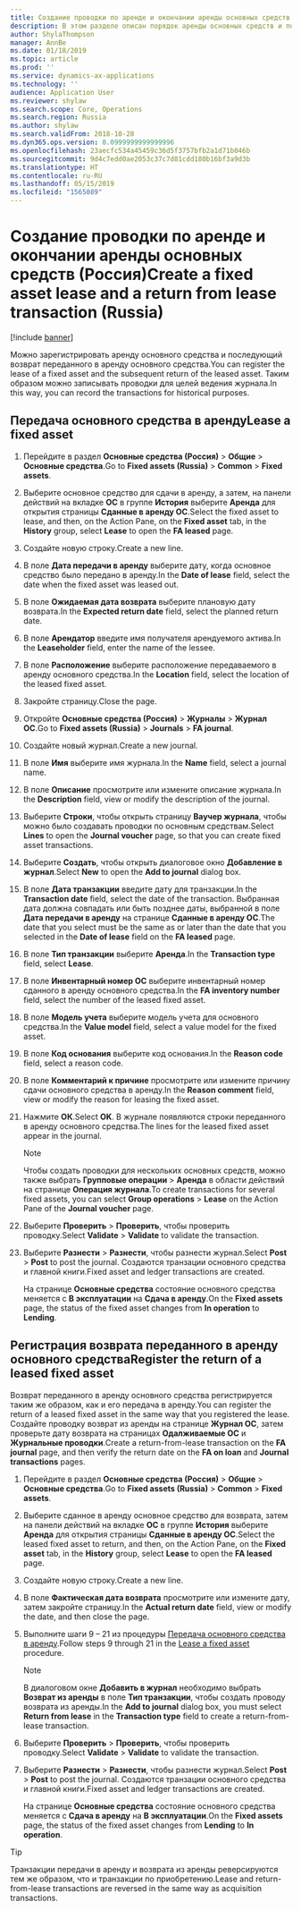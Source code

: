 ```yaml
---
title: Создание проводки по аренде и окончании аренды основных средств (Россия)
description: В этом разделе описан порядок аренды основных средств и последующего возврат переданного в аренду средства в Microsoft Dynamics 365 for Finance and Operations в России.
author: ShylaThompson
manager: AnnBe
ms.date: 01/18/2019
ms.topic: article
ms.prod: ''
ms.service: dynamics-ax-applications
ms.technology: ''
audience: Application User
ms.reviewer: shylaw
ms.search.scope: Core, Operations
ms.search.region: Russia
ms.author: shylaw
ms.search.validFrom: 2018-10-28
ms.dyn365.ops.version: 8.0999999999999996
ms.openlocfilehash: 23aecfc534a45459c36d5f3757bfb2a1d71b046b
ms.sourcegitcommit: 9d4c7edd0ae2053c37c7d81cdd180b16bf3a9d3b
ms.translationtype: HT
ms.contentlocale: ru-RU
ms.lasthandoff: 05/15/2019
ms.locfileid: "1565089"
---
```

# <a name="create-a-fixed-asset-lease-and-a-return-from-lease-transaction-russia"></a><span data-ttu-id="92cf9-103">Создание проводки по аренде и окончании аренды основных средств (Россия)</span><span class="sxs-lookup"><span data-stu-id="92cf9-103">Create a fixed asset lease and a return from lease transaction (Russia)</span></span>

[!include [banner](../includes/banner.md)]

<span data-ttu-id="92cf9-104">Можно зарегистрировать аренду основного средства и последующий возврат переданного в аренду основного средства.</span><span class="sxs-lookup"><span data-stu-id="92cf9-104">You can register the lease of a fixed asset and the subsequent return of the leased asset.</span></span> <span data-ttu-id="92cf9-105">Таким образом можно записывать проводки для целей ведения журнала.</span><span class="sxs-lookup"><span data-stu-id="92cf9-105">In this way, you can record the transactions for historical purposes.</span></span>

## <a name="lease-a-fixed-asset"></a><span data-ttu-id="92cf9-106">Передача основного средства в аренду</span><span class="sxs-lookup"><span data-stu-id="92cf9-106">Lease a fixed asset</span></span>

1. <span data-ttu-id="92cf9-107">Перейдите в раздел **Основные средства (Россия)** \> **Общие** \> **Основные средства**.</span><span class="sxs-lookup"><span data-stu-id="92cf9-107">Go to **Fixed assets (Russia)** \> **Common** \> **Fixed assets**.</span></span>
2. <span data-ttu-id="92cf9-108">Выберите основное средство для сдачи в аренду, а затем, на панели действий на вкладке **ОС** в группе **История** выберите **Аренда** для открытия страницы **Сданные в аренду ОС**.</span><span class="sxs-lookup"><span data-stu-id="92cf9-108">Select the fixed asset to lease, and then, on the Action Pane, on the **Fixed asset** tab, in the **History** group, select **Lease** to open the **FA leased** page.</span></span>
3. <span data-ttu-id="92cf9-109">Создайте новую строку.</span><span class="sxs-lookup"><span data-stu-id="92cf9-109">Create a new line.</span></span>
4. <span data-ttu-id="92cf9-110">В поле **Дата передачи в аренду** выберите дату, когда основное средство было передано в аренду.</span><span class="sxs-lookup"><span data-stu-id="92cf9-110">In the **Date of lease** field, select the date when the fixed asset was leased out.</span></span>
5. <span data-ttu-id="92cf9-111">В поле **Ожидаемая дата возврата** выберите плановую дату возврата.</span><span class="sxs-lookup"><span data-stu-id="92cf9-111">In the **Expected return date** field, select the planned return date.</span></span>
6. <span data-ttu-id="92cf9-112">В поле **Арендатор** введите имя получателя арендуемого актива.</span><span class="sxs-lookup"><span data-stu-id="92cf9-112">In the **Leaseholder** field, enter the name of the lessee.</span></span>
7. <span data-ttu-id="92cf9-113">В поле **Расположение** выберите расположение передаваемого в аренду основного средства.</span><span class="sxs-lookup"><span data-stu-id="92cf9-113">In the **Location** field, select the location of the leased fixed asset.</span></span>
8. <span data-ttu-id="92cf9-114">Закройте страницу.</span><span class="sxs-lookup"><span data-stu-id="92cf9-114">Close the page.</span></span>
9. <span data-ttu-id="92cf9-115">Откройте **Основные средства (Россия)** \> **Журналы** \> **Журнал ОС**.</span><span class="sxs-lookup"><span data-stu-id="92cf9-115">Go to **Fixed assets (Russia)** \> **Journals** \> **FA journal**.</span></span>
10. <span data-ttu-id="92cf9-116">Создайте новый журнал.</span><span class="sxs-lookup"><span data-stu-id="92cf9-116">Create a new journal.</span></span>
11. <span data-ttu-id="92cf9-117">В поле **Имя** выберите имя журнала.</span><span class="sxs-lookup"><span data-stu-id="92cf9-117">In the **Name** field, select a journal name.</span></span>
12. <span data-ttu-id="92cf9-118">В поле **Описание** просмотрите или измените описание журнала.</span><span class="sxs-lookup"><span data-stu-id="92cf9-118">In the **Description** field, view or modify the description of the journal.</span></span>
13. <span data-ttu-id="92cf9-119">Выберите **Строки**, чтобы открыть страницу **Ваучер журнала**, чтобы можно было создавать проводки по основным средствам.</span><span class="sxs-lookup"><span data-stu-id="92cf9-119">Select **Lines** to open the **Journal voucher** page, so that you can create fixed asset transactions.</span></span>
14. <span data-ttu-id="92cf9-120">Выберите **Создать**, чтобы открыть диалоговое окно **Добавление в журнал**.</span><span class="sxs-lookup"><span data-stu-id="92cf9-120">Select **New** to open the **Add to journal** dialog box.</span></span>
15. <span data-ttu-id="92cf9-121">В поле **Дата транзакции** введите дату для транзакции.</span><span class="sxs-lookup"><span data-stu-id="92cf9-121">In the **Transaction date** field, select the date of the transaction.</span></span> <span data-ttu-id="92cf9-122">Выбранная дата должна совпадать или быть позднее даты, выбранной в поле **Дата передачи в аренду** на странице **Сданные в аренду ОС**.</span><span class="sxs-lookup"><span data-stu-id="92cf9-122">The date that you select must be the same as or later than the date that you selected in the **Date of lease** field on the **FA leased** page.</span></span>
16. <span data-ttu-id="92cf9-123">В поле **Тип транзакции** выберите **Аренда**.</span><span class="sxs-lookup"><span data-stu-id="92cf9-123">In the **Transaction type** field, select **Lease**.</span></span>
17. <span data-ttu-id="92cf9-124">В поле **Инвентарный номер ОС** выберите инвентарный номер сданного в аренду основного средства.</span><span class="sxs-lookup"><span data-stu-id="92cf9-124">In the **FA inventory number** field, select the number of the leased fixed asset.</span></span>
18. <span data-ttu-id="92cf9-125">В поле **Модель учета** выберите модель учета для основного средства.</span><span class="sxs-lookup"><span data-stu-id="92cf9-125">In the **Value model** field, select a value model for the fixed asset.</span></span>
19. <span data-ttu-id="92cf9-126">В поле **Код основания** выберите код основания.</span><span class="sxs-lookup"><span data-stu-id="92cf9-126">In the **Reason code** field, select a reason code.</span></span>
20. <span data-ttu-id="92cf9-127">В поле **Комментарий к причине** просмотрите или измените причину сдачи основного средства в аренду.</span><span class="sxs-lookup"><span data-stu-id="92cf9-127">In the **Reason comment** field, view or modify the reason for leasing the fixed asset.</span></span>
21. <span data-ttu-id="92cf9-128">Нажмите **ОК**.</span><span class="sxs-lookup"><span data-stu-id="92cf9-128">Select **OK**.</span></span> <span data-ttu-id="92cf9-129">В журнале появляются строки переданного в аренду основного средства.</span><span class="sxs-lookup"><span data-stu-id="92cf9-129">The lines for the leased fixed asset appear in the journal.</span></span>

    > [!NOTE]
    > <span data-ttu-id="92cf9-130">Чтобы создать проводки для нескольких основных средств, можно также выбрать **Групповые операции** \> **Аренда** в области действий на странице **Операция журнала**.</span><span class="sxs-lookup"><span data-stu-id="92cf9-130">To create transactions for several fixed assets, you can select **Group operations** \> **Lease** on the Action Pane of the **Journal voucher** page.</span></span>

22. <span data-ttu-id="92cf9-131">Выберите **Проверить** \> **Проверить**, чтобы проверить проводку.</span><span class="sxs-lookup"><span data-stu-id="92cf9-131">Select **Validate** \> **Validate** to validate the transaction.</span></span>
23. <span data-ttu-id="92cf9-132">Выберите **Разнести** \> **Разнести**, чтобы разнести журнал.</span><span class="sxs-lookup"><span data-stu-id="92cf9-132">Select **Post** \> **Post** to post the journal.</span></span> <span data-ttu-id="92cf9-133">Создаются транзации основного средства и главной книги.</span><span class="sxs-lookup"><span data-stu-id="92cf9-133">Fixed asset and ledger transactions are created.</span></span>

    <span data-ttu-id="92cf9-134">На странице **Основные средства** состояние основного средства меняется с **В эксплуатации** на **Сдача в аренду**.</span><span class="sxs-lookup"><span data-stu-id="92cf9-134">On the **Fixed assets** page, the status of the fixed asset changes from **In operation** to **Lending**.</span></span>

## <a name="register-the-return-of-a-leased-fixed-asset"></a><span data-ttu-id="92cf9-135">Регистрация возврата переданного в аренду основного средства</span><span class="sxs-lookup"><span data-stu-id="92cf9-135">Register the return of a leased fixed asset</span></span>

<span data-ttu-id="92cf9-136">Возврат переданного в аренду основного средства регистрируется таким же образом, как и его передача в аренду.</span><span class="sxs-lookup"><span data-stu-id="92cf9-136">You can register the return of a leased fixed asset in the same way that you registered the lease.</span></span> <span data-ttu-id="92cf9-137">Создайте проводку возврат из аренды на странице **Журнал ОС**, затем проверьте дату возврата на страницах **Одалживаемые ОС** и **Журнальные проводки**.</span><span class="sxs-lookup"><span data-stu-id="92cf9-137">Create a return-from-lease transaction on the **FA journal** page, and then verify the return date on the **FA on loan** and **Journal transactions** pages.</span></span>

1. <span data-ttu-id="92cf9-138">Перейдите в раздел **Основные средства (Россия)** \> **Общие** \> **Основные средства**.</span><span class="sxs-lookup"><span data-stu-id="92cf9-138">Go to **Fixed assets (Russia)** \> **Common** \> **Fixed assets**.</span></span>
2. <span data-ttu-id="92cf9-139">Выберите сданное в аренду основное средство для возврата, затем на панели действий на вкладке **ОС** в группе **История** выберите **Аренда** для открытия страницы **Сданные в аренду ОС**.</span><span class="sxs-lookup"><span data-stu-id="92cf9-139">Select the leased fixed asset to return, and then, on the Action Pane, on the **Fixed asset** tab, in the **History** group, select **Lease** to open the **FA leased** page.</span></span>
3. <span data-ttu-id="92cf9-140">Создайте новую строку.</span><span class="sxs-lookup"><span data-stu-id="92cf9-140">Create a new line.</span></span>
4. <span data-ttu-id="92cf9-141">В поле **Фактическая дата возврата** просмотрите или измените дату, затем закройте страницу.</span><span class="sxs-lookup"><span data-stu-id="92cf9-141">In the **Actual return date** field, view or modify the date, and then close the page.</span></span>
5. <span data-ttu-id="92cf9-142">Выполните шаги 9 – 21 из процедуры [Передача основного средства в аренду](#lease-a-fixed-asset).</span><span class="sxs-lookup"><span data-stu-id="92cf9-142">Follow steps 9 through 21 in the [Lease a fixed asset](#lease-a-fixed-asset) procedure.</span></span>

    > [!NOTE]
    > <span data-ttu-id="92cf9-143">В диалоговом окне **Добавить в журнал** необходимо выбрать **Возврат из аренды** в поле **Тип транзакции**, чтобы создать проводу возврата из аренды.</span><span class="sxs-lookup"><span data-stu-id="92cf9-143">In the **Add to journal** dialog box, you must select **Return from lease** in the **Transaction type** field to create a return-from-lease transaction.</span></span>

6. <span data-ttu-id="92cf9-144">Выберите **Проверить** \> **Проверить**, чтобы проверить проводку.</span><span class="sxs-lookup"><span data-stu-id="92cf9-144">Select **Validate** \> **Validate** to validate the transaction.</span></span>
7. <span data-ttu-id="92cf9-145">Выберите **Разнести** \> **Разнести**, чтобы разнести журнал.</span><span class="sxs-lookup"><span data-stu-id="92cf9-145">Select **Post** \> **Post** to post the journal.</span></span> <span data-ttu-id="92cf9-146">Создаются транзации основного средства и главной книги.</span><span class="sxs-lookup"><span data-stu-id="92cf9-146">Fixed asset and ledger transactions are created.</span></span>

    <span data-ttu-id="92cf9-147">На странице **Основные средства** состояние основного средства меняется с **Сдача в аренду** на **В эксплуатации**.</span><span class="sxs-lookup"><span data-stu-id="92cf9-147">On the **Fixed assets** page, the status of the fixed asset changes from **Lending** to **In operation**.</span></span>

> [!TIP]
> <span data-ttu-id="92cf9-148">Транзакции передачи в аренду и возврата из аренды реверсируются тем же образом, что и транзакции по приобретению.</span><span class="sxs-lookup"><span data-stu-id="92cf9-148">Lease and return-from-lease transactions are reversed in the same way as acquisition transactions.</span></span>

